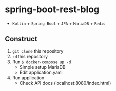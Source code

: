 # spring-boot-rest-blog

- `Kotlin` + `Spring Boot` + `JPA` + `MariaDB` + `Redis`

## Construct

1. `git clone` this repository
2. `cd` this repository
3. Run `$ docker-compose up -d`
    - Simple setup MariaDB
    - Edit application.yaml
4. Run application
    - Check API docs (localhost:8080/index.html)
